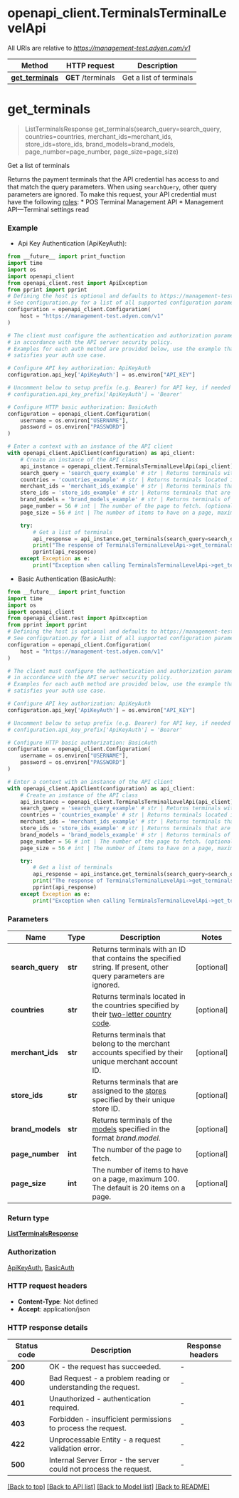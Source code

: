 # openapi_client.TerminalsTerminalLevelApi

All URIs are relative to *https://management-test.adyen.com/v1*

Method | HTTP request | Description
------------- | ------------- | -------------
[**get_terminals**](TerminalsTerminalLevelApi.md#get_terminals) | **GET** /terminals | Get a list of terminals


# **get_terminals**
> ListTerminalsResponse get_terminals(search_query=search_query, countries=countries, merchant_ids=merchant_ids, store_ids=store_ids, brand_models=brand_models, page_number=page_number, page_size=page_size)

Get a list of terminals

Returns the payment terminals that the API credential has access to and that match the query parameters.  When using `searchQuery`, other query parameters are ignored.  To make this request, your API credential must have the following [roles](https://docs.adyen.com/development-resources/api-credentials#api-permissions): * POS Terminal Management API * Management API—Terminal settings read

### Example

* Api Key Authentication (ApiKeyAuth):
```python
from __future__ import print_function
import time
import os
import openapi_client
from openapi_client.rest import ApiException
from pprint import pprint
# Defining the host is optional and defaults to https://management-test.adyen.com/v1
# See configuration.py for a list of all supported configuration parameters.
configuration = openapi_client.Configuration(
    host = "https://management-test.adyen.com/v1"
)

# The client must configure the authentication and authorization parameters
# in accordance with the API server security policy.
# Examples for each auth method are provided below, use the example that
# satisfies your auth use case.

# Configure API key authorization: ApiKeyAuth
configuration.api_key['ApiKeyAuth'] = os.environ["API_KEY"]

# Uncomment below to setup prefix (e.g. Bearer) for API key, if needed
# configuration.api_key_prefix['ApiKeyAuth'] = 'Bearer'

# Configure HTTP basic authorization: BasicAuth
configuration = openapi_client.Configuration(
    username = os.environ["USERNAME"],
    password = os.environ["PASSWORD"]
)

# Enter a context with an instance of the API client
with openapi_client.ApiClient(configuration) as api_client:
    # Create an instance of the API class
    api_instance = openapi_client.TerminalsTerminalLevelApi(api_client)
    search_query = 'search_query_example' # str | Returns terminals with an ID that contains the specified string. If present, other query parameters are ignored. (optional)
    countries = 'countries_example' # str | Returns terminals located in the countries specified by their [two-letter country code](https://en.wikipedia.org/wiki/ISO_3166-1_alpha-2). (optional)
    merchant_ids = 'merchant_ids_example' # str | Returns terminals that belong to the merchant accounts specified by their unique merchant account ID. (optional)
    store_ids = 'store_ids_example' # str | Returns terminals that are assigned to the [stores](https://docs.adyen.com/api-explorer/#/ManagementService/latest/get/stores) specified by their unique store ID. (optional)
    brand_models = 'brand_models_example' # str | Returns terminals of the [models](https://docs.adyen.com/api-explorer/#/ManagementService/latest/get/companies/{companyId}/terminalModels) specified in the format *brand.model*. (optional)
    page_number = 56 # int | The number of the page to fetch. (optional)
    page_size = 56 # int | The number of items to have on a page, maximum 100. The default is 20 items on a page. (optional)

    try:
        # Get a list of terminals
        api_response = api_instance.get_terminals(search_query=search_query, countries=countries, merchant_ids=merchant_ids, store_ids=store_ids, brand_models=brand_models, page_number=page_number, page_size=page_size)
        print("The response of TerminalsTerminalLevelApi->get_terminals:\n")
        pprint(api_response)
    except Exception as e:
        print("Exception when calling TerminalsTerminalLevelApi->get_terminals: %s\n" % e)
```

* Basic Authentication (BasicAuth):
```python
from __future__ import print_function
import time
import os
import openapi_client
from openapi_client.rest import ApiException
from pprint import pprint
# Defining the host is optional and defaults to https://management-test.adyen.com/v1
# See configuration.py for a list of all supported configuration parameters.
configuration = openapi_client.Configuration(
    host = "https://management-test.adyen.com/v1"
)

# The client must configure the authentication and authorization parameters
# in accordance with the API server security policy.
# Examples for each auth method are provided below, use the example that
# satisfies your auth use case.

# Configure API key authorization: ApiKeyAuth
configuration.api_key['ApiKeyAuth'] = os.environ["API_KEY"]

# Uncomment below to setup prefix (e.g. Bearer) for API key, if needed
# configuration.api_key_prefix['ApiKeyAuth'] = 'Bearer'

# Configure HTTP basic authorization: BasicAuth
configuration = openapi_client.Configuration(
    username = os.environ["USERNAME"],
    password = os.environ["PASSWORD"]
)

# Enter a context with an instance of the API client
with openapi_client.ApiClient(configuration) as api_client:
    # Create an instance of the API class
    api_instance = openapi_client.TerminalsTerminalLevelApi(api_client)
    search_query = 'search_query_example' # str | Returns terminals with an ID that contains the specified string. If present, other query parameters are ignored. (optional)
    countries = 'countries_example' # str | Returns terminals located in the countries specified by their [two-letter country code](https://en.wikipedia.org/wiki/ISO_3166-1_alpha-2). (optional)
    merchant_ids = 'merchant_ids_example' # str | Returns terminals that belong to the merchant accounts specified by their unique merchant account ID. (optional)
    store_ids = 'store_ids_example' # str | Returns terminals that are assigned to the [stores](https://docs.adyen.com/api-explorer/#/ManagementService/latest/get/stores) specified by their unique store ID. (optional)
    brand_models = 'brand_models_example' # str | Returns terminals of the [models](https://docs.adyen.com/api-explorer/#/ManagementService/latest/get/companies/{companyId}/terminalModels) specified in the format *brand.model*. (optional)
    page_number = 56 # int | The number of the page to fetch. (optional)
    page_size = 56 # int | The number of items to have on a page, maximum 100. The default is 20 items on a page. (optional)

    try:
        # Get a list of terminals
        api_response = api_instance.get_terminals(search_query=search_query, countries=countries, merchant_ids=merchant_ids, store_ids=store_ids, brand_models=brand_models, page_number=page_number, page_size=page_size)
        print("The response of TerminalsTerminalLevelApi->get_terminals:\n")
        pprint(api_response)
    except Exception as e:
        print("Exception when calling TerminalsTerminalLevelApi->get_terminals: %s\n" % e)
```

### Parameters

Name | Type | Description  | Notes
------------- | ------------- | ------------- | -------------
 **search_query** | **str**| Returns terminals with an ID that contains the specified string. If present, other query parameters are ignored. | [optional] 
 **countries** | **str**| Returns terminals located in the countries specified by their [two-letter country code](https://en.wikipedia.org/wiki/ISO_3166-1_alpha-2). | [optional] 
 **merchant_ids** | **str**| Returns terminals that belong to the merchant accounts specified by their unique merchant account ID. | [optional] 
 **store_ids** | **str**| Returns terminals that are assigned to the [stores](https://docs.adyen.com/api-explorer/#/ManagementService/latest/get/stores) specified by their unique store ID. | [optional] 
 **brand_models** | **str**| Returns terminals of the [models](https://docs.adyen.com/api-explorer/#/ManagementService/latest/get/companies/{companyId}/terminalModels) specified in the format *brand.model*. | [optional] 
 **page_number** | **int**| The number of the page to fetch. | [optional] 
 **page_size** | **int**| The number of items to have on a page, maximum 100. The default is 20 items on a page. | [optional] 

### Return type

[**ListTerminalsResponse**](ListTerminalsResponse.md)

### Authorization

[ApiKeyAuth](../README.md#ApiKeyAuth), [BasicAuth](../README.md#BasicAuth)

### HTTP request headers

 - **Content-Type**: Not defined
 - **Accept**: application/json

### HTTP response details
| Status code | Description | Response headers |
|-------------|-------------|------------------|
**200** | OK - the request has succeeded. |  -  |
**400** | Bad Request - a problem reading or understanding the request. |  -  |
**401** | Unauthorized - authentication required. |  -  |
**403** | Forbidden - insufficient permissions to process the request. |  -  |
**422** | Unprocessable Entity - a request validation error. |  -  |
**500** | Internal Server Error - the server could not process the request. |  -  |

[[Back to top]](#) [[Back to API list]](../README.md#documentation-for-api-endpoints) [[Back to Model list]](../README.md#documentation-for-models) [[Back to README]](../README.md)

